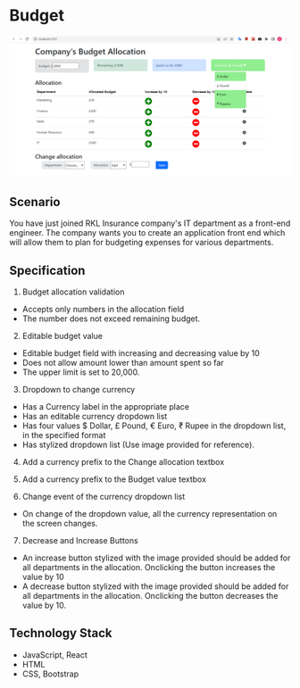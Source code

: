 # Budget

![Website screenshot](budget_screenshot.png)

## Scenario

You have just joined RKL Insurance company's IT department as a front-end engineer. The company wants you to create an application front end which will allow them to plan for budgeting expenses for various departments.

## Specification

1. Budget allocation validation
- Accepts only numbers in the allocation field
- The number does not exceed remaining budget.

2. Editable budget value
- Editable budget field with increasing and decreasing value by 10
- Does not allow amount lower than amount spent so far
- The upper limit is set to 20,000.

3. Dropdown to change currency
- Has a Currency label in the appropriate place
- Has an editable currency dropdown list
- Has four values $ Dollar, £ Pound, € Euro, ₹ Rupee in the dropdown list, in the specified format
- Has stylized dropdown list (Use image provided for reference).

4. Add a currency prefix to the Change allocation textbox

5. Add a currency prefix to the Budget value textbox

6. Change event of the currency dropdown list
- On change of the dropdown value, all the currency representation on the screen changes.

7. Decrease and Increase Buttons
- An increase button stylized with the image provided should be added for all departments in the allocation. Onclicking the button increases the value by 10
- A decrease button stylized with the image provided should be added for all departments in the allocation. Onclicking the button decreases the value by 10.

## Technology Stack

- JavaScript, React
- HTML
- CSS, Bootstrap
